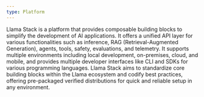 ```yaml
---
type: Platform
---
```


Llama Stack is a platform that provides composable building blocks to simplify the development of AI applications. It offers a unified API layer for various functionalities such as inference, RAG (Retrieval-Augmented Generation), agents, tools, safety, evaluations, and telemetry. It supports multiple environments including local development, on-premises, cloud, and mobile, and provides multiple developer interfaces like CLI and SDKs for various programming languages. Llama Stack aims to standardize core building blocks within the Llama ecosystem and codify best practices, offering pre-packaged verified distributions for quick and reliable setup in any environment.